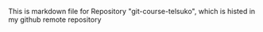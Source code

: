 This is markdown file for Repository "git-course-telsuko", which is histed in my github remote repository
